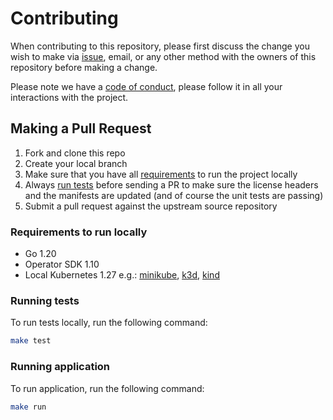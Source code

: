 # Contributing

When contributing to this repository, please first discuss the change you wish to make via [issue](https://github.com/Gympass/cdn-origin-controller/issues),
email, or any other method with the owners of this repository before making a change.

Please note we have a [code of conduct](https://github.com/Gympass/cdn-origin-controller/blob/main/CODE_OF_CONDUCT.md), please follow it in all your interactions with the project.

## Making a Pull Request

1. Fork and clone this repo
2. Create your local branch
3. Make sure that you have all [requirements](#requirements-to-run-locally) to run the project locally
4. Always [run tests](#running-tests) before sending a PR to make sure the license headers and the manifests are updated (and of course the unit tests are passing)
5. Submit a pull request against the upstream source repository

### Requirements to run locally

* Go 1.20
* Operator SDK 1.10
* Local Kubernetes 1.27 e.g.: [minikube](https://minikube.sigs.k8s.io/), [k3d](https://k3d.io/), [kind](https://kind.sigs.k8s.io/)

### Running tests

To run tests locally, run the following command:

```sh
make test
```

### Running application

To run application, run the following command:

```sh
make run
```
